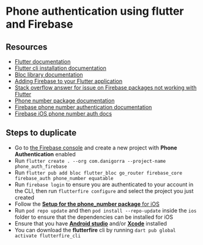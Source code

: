 # Phone authentication using flutter and Firebase

## Resources

- [Flutter documentation](https://docs.flutter.dev)
- [Flutter cli installation documentation](https://docs.flutter.dev/reference/flutter-cli)
- [Bloc library documentation](https://bloclibrary.dev/#/gettingstarted)
- [Adding Firebase to your Flutter application](https://firebase.google.com/docs/flutter/setup?platform=ios)
- [Stack overflow answer for issue on Firebase packages not working with Flutter](https://stackoverflow.com/questions/77219650/dt-toolchain-dir-cannot-be-used-to-evaluate-library-search-paths-use-toolchain)
- [Phone number package documentation](https://pub.dev/packages/phone_number)
- [Firebase phone number authentication documentation](https://firebase.google.com/docs/auth/flutter/phone-auth)
- [Firebase iOS phone number auth docs](https://firebase.google.com/docs/auth/ios/phone-auth)

## Steps to duplicate

- Go to [the Firebase console](https://console.firebase.google.com/) and create a new project with **Phone Authentication** enabled
- Run `flutter create . --org com.danigorra --project-name phone_auth_firebase`
- Run `flutter pub add bloc flutter_bloc go_router firebase_core firebase_auth phone_number equatable`
- Run `firebase login` to ensure you are authenticated to your account in the CLI, then run `flutterfire configure` and select the project you just created
- Follow the [**Setup for the phone_number package** for iOS](https://pub.dev/packages/phone_number#setup)
- Run `pod repo update` and then `pod install --repo-update` inside the `ios` folder to ensure that the dependencies can be installed for iOS
- Ensure that you have [**Android studio**](https://developer.android.com/studio) and/or [**Xcode**](https://apps.apple.com/us/app/xcode/id497799835) installed
- You can download the **flutterfire** cli by running `dart pub global activate flutterfire_cli`
